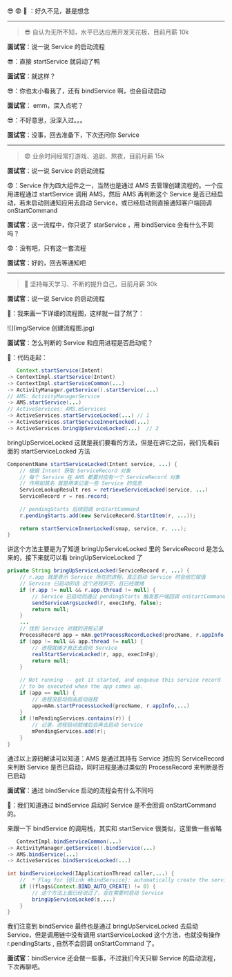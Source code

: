  😎 😨 🤔️ ：好久不见，甚是想念

---

>😎 自认为无所不知，水平已达应用开发天花板，目前月薪 10k

**面试官**：说一说 Service 的启动流程

😎：直接 startService 就启动了鸭

**面试官**：就这样？

😎：你也太小看我了，还有 bindService 啊，也会自动启动

**面试官**： emm，深入点呢？

😎：不好意思，没深入过。。。

**面试官**：没事，回去准备下，下次还问你 Service

---

>😨 业余时间经常打游戏、追剧、熬夜，目前月薪 15k

**面试官**：说一说 Service 的启动流程

😨：Service 作为四大组件之一，当然也是通过 AMS 去管理创建流程的。一个应用进程通过 startService 调用 AMS，然后 AMS 再判断这个 Service 是否已经启动，若未启动则通知应用去启动 Service，或已经启动则直接通知客户端回调 onStartCommand 

**面试官**：这一流程中，你只说了 starService ，用 bindService 会有什么不同吗？

😨：没有吧，只有这一套流程

**面试官**：好的，回去等通知吧

---

>🤔️ 坚持每天学习、不断的提升自己，目前月薪 30k

**面试官**：说一说 Service 的启动流程

🤔️：我来画一下详细的流程图，这样就一目了然了：

![](img/Service 创建流程图.jpg)

**面试官**：怎么判断的 Service 和应用进程是否启动呢？

🤔️：代码走起：

```java
   Context.startService(Intent)
-> ContextImpl.startService(Intent)
-> ContextImpl.startServiceCommon(...)
-> ActivityManager.getService().startService(...)
// AMS: ActivityManagerService
-> AMS.startService(...) 
// ActiveServices: AMS.mServices 
-> ActiveServices.startServiceLocked(...) // 1
-> ActiveServices.startServiceInnerLocked(...)
-> ActiveServices.bringUpServiceLocked(...)  // 2    
```

bringUpServiceLocked 这就是我们要看的方法，但是在讲它之前，我们先看前面的 startServiceLocked 方法

```java
ComponentName startServiceLocked(Intent service, ...) {
    // 根据 Intent 获取 ServiceRecord 对象
    // 每个 Service 在 AMS 都要对应有一个 ServiceRecord 对象
    // 作用如其名 就是用来记录一些 Service 的信息
    ServiceLookupResult res = retrieveServiceLocked(service, ...)
    ServiceRecord r = res.record;
    
    // pendingStarts 后续回调 onStartCommand  
    r.pendingStarts.add(new ServiceRecord.StartItem(r, ...));
    
    return startServiceInnerLocked(smap, service, r, ...);
}
```
讲这个方法主要是为了知道 bringUpServiceLocked 里的 ServiceRecord 是怎么来的，接下来就可以看 bringUpServiceLocked 了

```JAVA
private String bringUpServiceLocked(ServiceRecord r, ...) {
    // r.app 就是表示 Service 所在的进程，真正启动 Service 时会给它赋值
    // Service 已启动的话 这个进程非空，且已经就绪
    if (r.app != null && r.app.thread != null) { 
        // Service 已启动则通过 pendingStarts 触发客户端回调 onStartCommand
        sendServiceArgsLocked(r, execInFg, false);
        return null;
    }
    ...
    // 找到 Service 对就的进程记录
    ProcessRecord app = mAm.getProcessRecordLocked(procName, r.appInfo.uid, false);
    if (app != null && app.thread != null) {
        // 进程就绪才真正去启动 Service
        realStartServiceLocked(r, app, execInFg);
        return null;
    }
      
    // Not running -- get it started, and enqueue this service record
    // to be executed when the app comes up.  
    if (app == null) {
        // 进程没启动则去启动进程
        app=mAm.startProcessLocked(procName, r.appInfo,...)
    }
    if (!mPendingServices.contains(r)) {
        // 记录，进程启动就绪后会再去启动 Service
        mPendingServices.add(r);
    }
}
```
通过以上源码解读可以知道：AMS 是通过其持有 Service 对应的 ServiceRecord 来判断 Service 是否已启动，同时进程是通过类似的 ProcessRecord 来判断是否已启动

**面试官**：通过 bindService 启动的流程会有什么不同吗

🤔️：我们知道通过 bindService 启动时 Service 是不会回调 onStartCommand 的。

来跟一下 bindService 的调用栈，其实和 startService 很类似，这里做一些省略

```JAVA
   ContextImpl.bindServiceCommon(...)
-> ActivityManager.getService().bindService(...)
-> AMS.bindService(...)  
-> ActiveServices.bindServiceLocked(...) 
     
int bindServiceLocked(IApplicationThread caller,...) {
    //  * Flag for {@link #bindService}: automatically create the service as long as the binding exists. 
    if ((flags&Context.BIND_AUTO_CREATE) != 0) { 
        // 这个方法上面已经说过了，会在需要时启动 Service
        bringUpServiceLocked(s,...)
    }
}
```
我们注意到 bindService 最终也是通过 bringUpServiceLocked 去启动 Service，但是调用链中没有调用 startServiceLocked 这个方法，也就没有操作 r.pendingStarts , 自然不会回调 onStartCommand 了。

**面试官**：bindService 还会做一些事，不过我们今天只聊 Service 的启动流程，下次再聊吧。